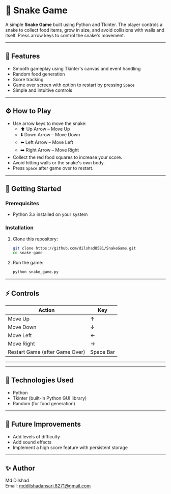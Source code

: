# 🐍 Snake Game

A simple **Snake Game** built using Python and Tkinter. The player controls a snake to collect food items, grow in size, and avoid collisions with walls and itself. Press arrow keys to control the snake's movement.

---

## 🎯 Features

- Smooth gameplay using Tkinter's canvas and event handling
- Random food generation
- Score tracking
- Game over screen with option to restart by pressing `Space`
- Simple and intuitive controls

---

## ⚙️ How to Play

- Use arrow keys to move the snake:
  - ⬆️ Up Arrow – Move Up  
  - ⬇️ Down Arrow – Move Down  
  - ⬅️ Left Arrow – Move Left  
  - ➡️ Right Arrow – Move Right  
- Collect the red food squares to increase your score.
- Avoid hitting walls or the snake's own body.
- Press `Space` after game over to restart.

---

## 🚀 Getting Started

### Prerequisites

- Python 3.x installed on your system

### Installation

1. Clone this repository:
    ```bash
    git clone https://github.com/dilshad8581/SnakeGame.git
    cd snake-game
    ```

2. Run the game:
    ```bash
    python snake_game.py
    ```

---

## ⚡️ Controls

| Action | Key |
|--------|-----|
| Move Up | ↑ |
| Move Down | ↓ |
| Move Left | ← |
| Move Right | → |
| Restart Game (after Game Over) | Space Bar |

---


---

## 🎨 Technologies Used

- Python
- Tkinter (built-in Python GUI library)
- Random (for food generation)

---

## 🧱 Future Improvements

- Add levels of difficulty
- Add sound effects
- Implement a high score feature with persistent storage

---

## ✨ Author

Md Dilshad  
Email: mddilshadansari.8271@gmail.com




